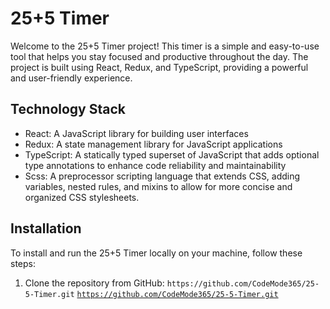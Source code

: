 
# 25+5 Timer
Welcome to the 25+5 Timer project! This timer is a simple and easy-to-use tool that helps you stay focused and productive throughout the day. The project is built using React, Redux, and TypeScript, providing a powerful and user-friendly experience.

## Technology Stack
* React: A JavaScript library for building user interfaces
* Redux: A state management library for JavaScript applications
* TypeScript: A statically typed superset of JavaScript that adds optional type annotations to enhance code reliability and maintainability
* Scss: A preprocessor scripting language that extends CSS, adding variables, nested rules, and mixins to allow for more concise and organized CSS stylesheets.

## Installation
To install and run the 25+5 Timer locally on your machine, follow these steps:
1. Clone the repository from GitHub:
    ```https://github.com/CodeMode365/25-5-Timer.git```
    <code>https://github.com/CodeMode365/25-5-Timer.git</code>

 
